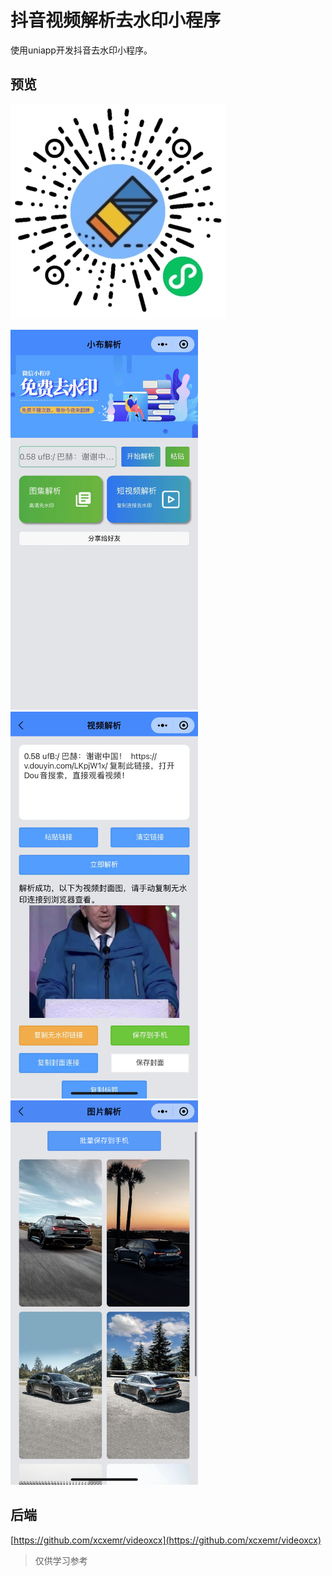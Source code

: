 # 抖音视频解析去水印小程序

使用uniapp开发抖音去水印小程序。

## 预览
![ewm](https://github.com/xcxemr/uni-videoxcx/raw/master/screenshot/ewm.jpg)

<img src="https://github.com/xcxemr/uni-videoxcx/raw/master/screenshot/1.jpg" style="width:300px;heitht:100%" />

<img src="https://github.com/xcxemr/uni-videoxcx/raw/master/screenshot/2.jpg" style="width:300px;heitht:100%" />

<img src="https://github.com/xcxemr/uni-videoxcx/raw/master/screenshot/3.jpg" style="width:300px;heitht:100%" />


## 后端
[https://github.com/xcxemr/videoxcx](https://github.com/xcxemr/videoxcx)

> 仅供学习参考